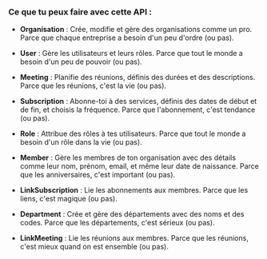 ### **Ce que tu peux faire avec cette API :**

- **Organisation** : Crée, modifie et gère des organisations comme un pro. Parce que chaque entreprise a besoin d'un peu d'ordre (ou pas).
  
- **User** : Gère les utilisateurs et leurs rôles. Parce que tout le monde a besoin d'un peu de pouvoir (ou pas).

- **Meeting** : Planifie des réunions, définis des durées et des descriptions. Parce que les réunions, c'est la vie (ou pas).

- **Subscription** : Abonne-toi à des services, définis des dates de début et de fin, et choisis la fréquence. Parce que l'abonnement, c'est tendance (ou pas).

- **Role** : Attribue des rôles à tes utilisateurs. Parce que tout le monde a besoin d'un rôle dans la vie (ou pas).

- **Member** : Gère les membres de ton organisation avec des détails comme leur nom, prénom, email, et même leur date de naissance. Parce que les anniversaires, c'est important (ou pas).

- **LinkSubscription** : Lie les abonnements aux membres. Parce que les liens, c'est magique (ou pas).

- **Department** : Crée et gère des départements avec des noms et des codes. Parce que les départements, c'est sérieux (ou pas).

- **LinkMeeting** : Lie les réunions aux membres. Parce que les réunions, c'est mieux quand on est ensemble (ou pas).

